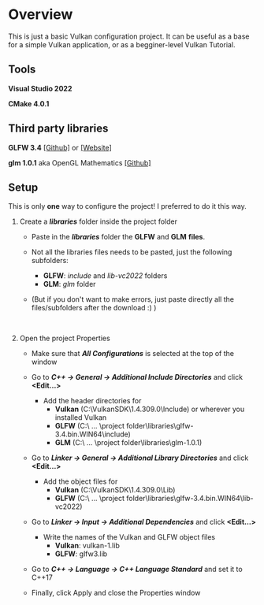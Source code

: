 # Overview
This is just a basic Vulkan configuration project.
It can be useful as a base for a simple Vulkan application, or as a 
begginer-level Vulkan Tutorial.

## Tools
**Visual Studio 2022**

**CMake 4.0.1**


## Third party libraries
**GLFW 3.4** [[Github]](https://github.com/glfw/glfw) or [[Website]](https://www.glfw.org/)

**glm 1.0.1** aka OpenGL Mathematics [[Github]](https://github.com/g-truc/glm)

## Setup
This is only **one** way to configure the project! I preferred to do it this way.


1) Create a ***libraries*** folder inside the project folder
  
    - Paste in the ***libraries*** folder the **GLFW** and **GLM** **files**.
  
    - Not all the libraries files needs to be pasted, just the following subfolders:
      - **GLFW**: *include* and *lib-vc2022* folders
      - **GLM**: *glm* folder
   
    - (But if you don't want to make errors, just paste directly all the files/subfolders after the download :) )

<br>

2) Open the project Properties

    - Make sure that ***All Configurations*** is selected at the top of the window

    - Go to ***C++ -> General -> Additional Include Directories*** and click **<Edit...>**
      - Add the header directories for
        - **Vulkan** (C:\VulkanSDK\1.4.309.0\Include) or wherever you installed Vulkan
        - **GLFW** (C:\ ... \project folder\libraries\glfw-3.4.bin.WIN64\include)
        - **GLM** (C:\ ... \project folder\libraries\glm-1.0.1)

    - Go to ***Linker -> General -> Additional Library Directories*** and click **<Edit...>**
      - Add the object files for
        - **Vulkan** (C:\VulkanSDK\1.4.309.0\Lib)
        - **GLFW** (C:\ ... \project folder\libraries\glfw-3.4.bin.WIN64\lib-vc2022)

    - Go to ***Linker -> Input -> Additional Dependencies*** and click **<Edit...>**
      - Write the names of the Vulkan and GLFW object files
        - **Vulkan**: vulkan-1.lib
        - **GLFW**: glfw3.lib

    - Go to ***C++ -> Language -> C++ Language Standard*** and set it to C++17


    - Finally, click Apply and close the Properties window
